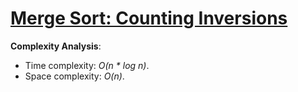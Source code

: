 # [Merge Sort: Counting Inversions](https://www.hackerrank.com/challenges/ctci-merge-sort/)

__Complexity Analysis__:
* Time complexity: _O(n * log n)_.
* Space complexity: _O(n)_.
